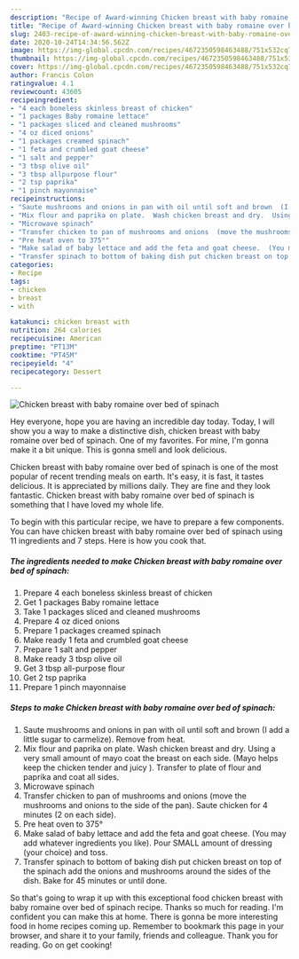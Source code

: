 ```yaml
---
description: "Recipe of Award-winning Chicken breast with baby romaine over bed of spinach"
title: "Recipe of Award-winning Chicken breast with baby romaine over bed of spinach"
slug: 2403-recipe-of-award-winning-chicken-breast-with-baby-romaine-over-bed-of-spinach
date: 2020-10-24T14:34:56.562Z
image: https://img-global.cpcdn.com/recipes/4672350598463488/751x532cq70/chicken-breast-with-baby-romaine-over-bed-of-spinach-recipe-main-photo.jpg
thumbnail: https://img-global.cpcdn.com/recipes/4672350598463488/751x532cq70/chicken-breast-with-baby-romaine-over-bed-of-spinach-recipe-main-photo.jpg
cover: https://img-global.cpcdn.com/recipes/4672350598463488/751x532cq70/chicken-breast-with-baby-romaine-over-bed-of-spinach-recipe-main-photo.jpg
author: Francis Colon
ratingvalue: 4.1
reviewcount: 43605
recipeingredient:
- "4 each boneless skinless breast of chicken"
- "1 packages Baby romaine lettace"
- "1 packages sliced and cleaned mushrooms"
- "4 oz diced onions"
- "1 packages creamed spinach"
- "1 feta and crumbled goat cheese"
- "1 salt and pepper"
- "3 tbsp olive oil"
- "3 tbsp allpurpose flour"
- "2 tsp paprika"
- "1 pinch mayonnaise"
recipeinstructions:
- "Saute mushrooms and onions in pan with oil until soft and brown  (I add a little sugar to carmelize).  Remove from heat."
- "Mix flour and paprika on plate.  Wash chicken breast and dry.  Using a very small amount of mayo coat the breast on each side. (Mayo helps keep the chicken tender and juicy ). Transfer to plate of flour and paprika and coat all sides."
- "Microwave spinach"
- "Transfer chicken to pan of mushrooms and onions  (move the mushrooms and onions to the side of the pan).  Saute chicken for 4 minutes  (2 on each side)."
- "Pre heat oven to 375°"
- "Make salad of baby lettace and add the feta and goat cheese.  (You may add whatever ingredients you like). Pour SMALL amount of dressing (your choice) and toss."
- "Transfer spinach to bottom of baking dish put chicken breast on top of the spinach add the onions and mushrooms around the sides of the dish. Bake for 45 minutes or until done."
categories:
- Recipe
tags:
- chicken
- breast
- with

katakunci: chicken breast with 
nutrition: 264 calories
recipecuisine: American
preptime: "PT13M"
cooktime: "PT45M"
recipeyield: "4"
recipecategory: Dessert

---
```



![Chicken breast with baby romaine over bed of spinach](https://img-global.cpcdn.com/recipes/4672350598463488/751x532cq70/chicken-breast-with-baby-romaine-over-bed-of-spinach-recipe-main-photo.jpg)

Hey everyone, hope you are having an incredible day today. Today, I will show you a way to make a distinctive dish, chicken breast with baby romaine over bed of spinach. One of my favorites. For mine, I'm gonna make it a bit unique. This is gonna smell and look delicious.



Chicken breast with baby romaine over bed of spinach is one of the most popular of recent trending meals on earth. It's easy, it is fast, it tastes delicious. It is appreciated by millions daily. They are fine and they look fantastic. Chicken breast with baby romaine over bed of spinach is something that I have loved my whole life.


To begin with this particular recipe, we have to prepare a few components. You can have chicken breast with baby romaine over bed of spinach using 11 ingredients and 7 steps. Here is how you cook that.

<!--inarticleads1-->

##### The ingredients needed to make Chicken breast with baby romaine over bed of spinach:

1. Prepare 4 each boneless skinless breast of chicken
1. Get 1 packages Baby romaine lettace
1. Take 1 packages sliced and cleaned mushrooms
1. Prepare 4 oz diced onions
1. Prepare 1 packages creamed spinach
1. Make ready 1 feta and crumbled goat cheese
1. Prepare 1 salt and pepper
1. Make ready 3 tbsp olive oil
1. Get 3 tbsp all-purpose flour
1. Get 2 tsp paprika
1. Prepare 1 pinch mayonnaise




<!--inarticleads2-->

##### Steps to make Chicken breast with baby romaine over bed of spinach:

1. Saute mushrooms and onions in pan with oil until soft and brown  (I add a little sugar to carmelize).  Remove from heat.
1. Mix flour and paprika on plate.  Wash chicken breast and dry.  Using a very small amount of mayo coat the breast on each side. (Mayo helps keep the chicken tender and juicy ). Transfer to plate of flour and paprika and coat all sides.
1. Microwave spinach
1. Transfer chicken to pan of mushrooms and onions  (move the mushrooms and onions to the side of the pan).  Saute chicken for 4 minutes  (2 on each side).
1. Pre heat oven to 375°
1. Make salad of baby lettace and add the feta and goat cheese.  (You may add whatever ingredients you like). Pour SMALL amount of dressing (your choice) and toss.
1. Transfer spinach to bottom of baking dish put chicken breast on top of the spinach add the onions and mushrooms around the sides of the dish. Bake for 45 minutes or until done.




So that's going to wrap it up with this exceptional food chicken breast with baby romaine over bed of spinach recipe. Thanks so much for reading. I'm confident you can make this at home. There is gonna be more interesting food in home recipes coming up. Remember to bookmark this page in your browser, and share it to your family, friends and colleague. Thank you for reading. Go on get cooking!
